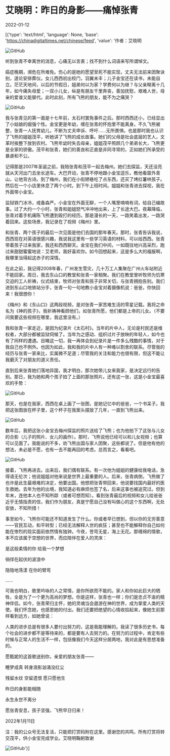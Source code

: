 # 艾晓明：昨日的身影——痛悼张青

2022-01-12

[{'type': 'text/html', 'language': None, 'base': 'https://chinadigitaltimes.net/chinese/feed', 'value': '作者：艾晓明

![GitHub](https://chinadigitaltimes.net/chinese/files/2022/01/4322080b467243d8395875926b69231c.jpg)

听到张青不幸离世的消息，心痛无以言表；找不到什么词语来写所谓悼文。

癌症晚期，濒危在所难免。伤心的是她的愿望至死不能实现，丈夫无法前来团聚诀别，遑论安排葬仪。女儿西西初出校门，羽翼未丰；儿子金宝还在读书，未能自立。茫茫天地间，以后的节假日，姐弟何以为家？学费何以为继？与父亲暌离十几年，如今痛失母爱；一双小儿女，纵是有朋友千里奔丧，善加抚慰，艰难人世，母亲的爱谁又能替代。此时此刻，所有飞熊的朋友，能不为之痛哭？

![GitHub](https://chinadigitaltimes.net/chinese/files/2022/01/463facd5bd7ef5b8dbe8dd8fc439b557.jpg)

我与张青见的第一面是十七年前，太石村罢免事件之后。那时西西还小，已经显出了小姑娘的倔强个性。金宝更是年幼，缠在张青的怀抱里不能离身。不久飞熊被整，张青一人抚育幼儿，不断为丈夫申诉、呼吁……无所畏惧。也是那时我也认识了飞熊的姐姐茂平，听她讲了飞熊的成长故事。她们的父母是社会底层的艺人，文革时挨整下放到农村。飞熊年幼时失去母亲，姐姐茂平照顾几个弟弟长大，飞熊更是全家的骄傲。茂平和张青，她们的善良和正直是非同寻常的，正如她们所承受的暴虐和不公。

记得那是2007年圣诞之前，我陪张青和茂平一起去梅州。她们去探监，天还没亮就从天河出门去坐长途车。大巴开动，张青不停地跟小金宝逗乐，教他看窗外青山，让他背古诗。到了梅州，我们在小街陋巷吃了点东西，还买了烤红薯哄孩子。然后在一个小店里休息了两个小时。到下午上班时间。姐姐和张青进去探视，我在外面带小金宝。

监狱铁门冰冷，戒备森严。小金宝在外面无聊，一个人嘴里喃喃有词，给自己编故事。过了大约一个小时，张青和姐姐怒气冲冲地出来，上了长途大巴。夜幕降临，张青对着手机痛陈飞熊遭到殴打的经历。那是漫长的一天，一路笑着出发，一路哭着回来。这些场景，我记录在了视频《梅州》里。

和张青、两个孩子的最后一次见面是他们去国的那年春天。那时，张青告诉我说，西西现在对英语很感兴趣，我说我这里有一些学习英语的材料，可以给西西。张青带着孩子过来我家，我还和西西聊天。金宝在我们中间，一如既往地兴高采烈，跑过来甜甜蜜蜜地说：艾老师，我好喜欢你。如今回想起来，这是多么大的福报啊，我哪里当得起这赤子的深情。

在此之前，我记得2008年春，广州发生雪灾，几十万工人集聚在广州火车站附近不能回家。周日，我去东山口的教堂和张青一家相聚。我们在教堂里听牧师为饥寒交迫的工人祈祷，仪式结束，牧师对张青和孩子非常关切，与张青拥抱告别。我们进到东山口地铁站分手，张青一句一句地教小金宝对着摄像机说：爸爸，你快回来！我很想你！

《梅州》和《东山口》这两段视频，是对张青一家苦难生活的零星记载。我将之命名为《神的孩子》，我祈祷神看顾他们，如张青所愿，他们都是上帝的儿女。（不要问我要这些视频在哪里，我这里没有。）

我和张青一家走近，是因为纪录片《太石村》。当年的片中人，无论是村民还是维权者，大部分都被监狱伺候了。当年为之感动、组织过片子放映的年轻人，如今也有了同样的遭遇。目睹这一切，我一再体会到纪录片是一件多么残酷的事情，对于我自己也不例外。也因为如此，我和我的片中人有一种难以割舍的联系。尽管我的经历与张青一家来比，实属微不足道；尽管我的关注和能力也很有限，但这不能让我磨灭了对朋友的道义责任。

直到后来张青她们落地异国，我才明白，那次她带儿女来我家，是决定远行的告别。那日，我为她和两个孩子拍了上面的那张照片。还有这一张，这是小金宝最喜欢的手势：

![GitHub](https://chinadigitaltimes.net/chinese/files/2022/01/8101f0fa080c556c1387e7f3a0bdc0a5.jpg)

那天，也是在我家，西西在桌上画了一张图，是她记忆中的爸爸，一个书呆子。我把这张图放在杯子里，这个杯子在我案头摆放了几年，一直到飞熊出来。

![GitHub](https://chinadigitaltimes.net/chinese/files/2022/01/463facd5bd7ef5b8dbe8dd8fc439b557.jpg)

数年后，我把这张小金宝去梅州探监的照片送给了飞熊；也为他拍下了这张与儿女的合影（儿子的照片、女儿的画作）。那时，飞熊说他已经可以和儿女视频；也算可以见面了。我能说的不多，劝飞熊出国与家人团聚，这些都说了。但是他有他的想法，未必是不愿，也有一去不能再回的考虑。总而言之，看看吧。

![GitHub](https://chinadigitaltimes.net/chinese/files/2022/01/be9e587d5ffb1a53876940330f9a0ed8.jpg)

接着，飞熊再进去。出来后，我们偶有联系。有一次他为姐姐的健康给我电话，急得语无伦次；他说姐姐对他来说是世界上最重要的人。后来，张青病倒，飞熊做了也许是此生最艰难的决定，他要出国。他想把张青带回来，他说要找国内最好的医生救她。去年为他的出境，我知道必有麻烦也签了名，后来这事也被追究过。但到年末，连他本人也不知所踪（或者可想而知）。看到张青最后的视频和女儿给爸爸近乎无情指责的信，我们作为朋友，真是宁愿自己没有叫做心的这个东西啊，无处安放，不知所措！

事至如今，飞熊你可能还不知道发生了什么。你或者早已想到，但以你的无穷善意——官民互动，和平转型；已经无法解释人世的疯狂；甚至也不能解释你自己如何能在惨烈的现实面前依然情有独钟。今夜，苍穹无星，海上无花。那缠绵的情歌，本不应该属于空想的世界，而应陪伴在爱人的灵床：

是这般柔情的你 给我一个梦想

徜徉在起伏的波浪中

隐隐地荡漾 在你的臂弯

……

可我也明白，歌里吟咏的人之常情，是你所欲而不能的。家人和你如此巨大的牺牲，全是为了一个更为高尚的梦想。你是这样，张青也一样；你们是忠贞不渝的精神伴侣。如今，张青荣归主怀，她的灵魂当会遨游在神的世界，成为挚爱人类的天使。我们怀念她，也感恩她的付出。我们还要把绝望的心情收拾起来，像她生前那样看到远方，如她曾说：

人类的进步总是有很多人要付出努力的，这是我能理解的。我读了很多历史书，每个社会的进步都不是等待来的，都是要有人去努力的。在努力的过程中，肯定有些时候与正常人的生活不一样，包括像我们今天这样分居两地，我对此是有思想准备的。

愿甄妮的这首歌送别你，亲爱的朋友张青——

睡梦成真 转身浪影汹涌没红尘

残留水纹 空留遗恨 愿只愿他生

昨日的身影能相随 

永生永世不离分

愿张青安息，孩子坚强，飞熊早日归来！

2022年1月11日

注：我的公众号无法复活，只能把打赏码附在这里。感谢您的共鸣，所有打赏将转交茂平，供小金宝完成学业。艾晓明鞠躬致谢

![GitHub](https://chinadigitaltimes.net/chinese/files/2022/01/44cff9a8fcb6714c77e000a4e33d91b9.jpg)'}]